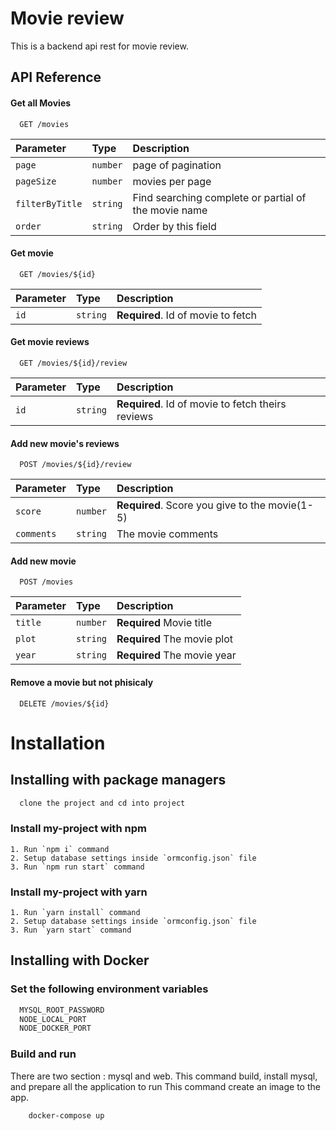  # Movie review

This is a backend api rest for movie review.





## API Reference

#### Get all Movies

```http
  GET /movies
```
| Parameter | Type     | Description                       |
| :-------- | :------- | :-------------------------------- |
| `page`      | `number` |  page of pagination |
| `pageSize`      | `number` |  movies per page |
| `filterByTitle` | `string` |  Find searching complete or partial of the movie name |
| `order` | `string` |  Order by this field |


#### Get movie

```http
  GET /movies/${id}
```

| Parameter | Type     | Description                       |
| :-------- | :------- | :-------------------------------- |
| `id`      | `string` | **Required**. Id of movie to fetch |

#### Get movie reviews

```http
  GET /movies/${id}/review
```

| Parameter | Type     | Description                       |
| :-------- | :------- | :-------------------------------- |
| `id`      | `string` | **Required**. Id of movie to fetch theirs reviews |


#### Add new movie's reviews

```http
  POST /movies/${id}/review
```

| Parameter | Type     | Description                       |
| :-------- | :------- | :-------------------------------- |
| `score`      | `number` | **Required**. Score you give to the movie(1-5) |
| `comments`      | `string` | The movie comments |


#### Add new movie

```http
  POST /movies
```

| Parameter | Type     | Description                       |
| :-------- | :------- | :-------------------------------- |
| `title`      | `number` | **Required** Movie title |
| `plot`      | `string` | **Required** The movie plot |
| `year`      | `string` | **Required** The movie year |


#### Remove a movie but not phisicaly

```http
  DELETE /movies/${id}
```



# Installation

## Installing with package managers

```bash
  clone the project and cd into project
```
### Install my-project with npm
    1. Run `npm i` command
    2. Setup database settings inside `ormconfig.json` file
    3. Run `npm run start` command

### Install my-project with yarn
    1. Run `yarn install` command
    2. Setup database settings inside `ormconfig.json` file
    3. Run `yarn start` command



## Installing with Docker

### Set the following environment variables

```bash
  MYSQL_ROOT_PASSWORD
  NODE_LOCAL_PORT
  NODE_DOCKER_PORT
```

### Build and run

There are two section : mysql and web.
This command build, install mysql, and prepare all the application to run
This command create an image to the app.

```docker
    docker-compose up
```
